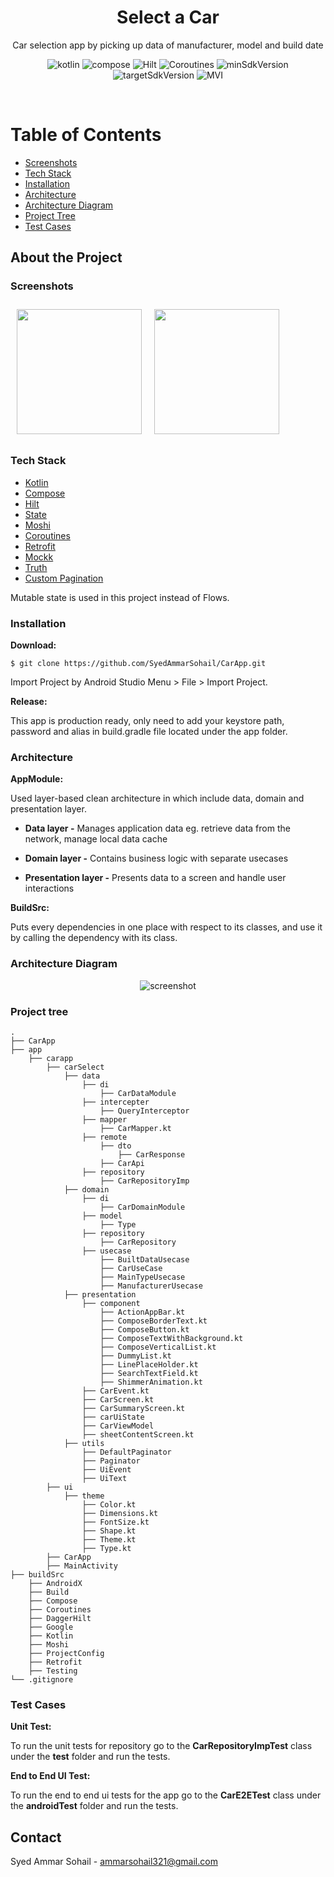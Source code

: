 <div align="center">

  <h1>Select a Car</h1>
  
  <p>
    Car selection app by picking up data of manufacturer, model and build date 
  </p>
  
  
<!-- Badges -->
![kotlin](https://img.shields.io/badge/Kotlin-1.6.10-white.svg?style=for-the-badge&labelColor=7E57C2)
![compose](https://img.shields.io/badge/Compose-1.2.0-white.svg?style=for-the-badge&labelColor=5C6BC0)
![Hilt](https://img.shields.io/badge/Hilt-2.40-white.svg?style=for-the-badge&labelColor=42A5F5)
![Coroutines](https://img.shields.io/badge/Coroutines-1.6.0-white.svg?style=for-the-badge&labelColor=26C6DA)
![minSdkVersion](https://img.shields.io/badge/MinSdkVersion-21-white.svg?style=for-the-badge&labelColor=26A69A)
![targetSdkVersion](https://img.shields.io/badge/TargetSdkVersion-31-white.svg?style=for-the-badge&labelColor=66BB6A)
![MVI](https://img.shields.io/badge/CleanCode-MVI-white.svg?style=for-the-badge&labelColor=FFCA28)
   
</div>

<br />

<!-- Table of Contents -->
# Table of Contents

- [Screenshots](#screenshots)
- [Tech Stack](#tech-stack)
- [Installation](#installation)
- [Architecture](#architecture)
- [Architecture Diagram](#architecture-diagram)
- [Project Tree](#project-tree)
- [Test Cases](#test-cases)


<!-- About the Project -->
## About the Project


<!-- Screenshots -->
### Screenshots

[<img src="https://drive.google.com/uc?export=view&id=1CM1Xobsz8Hfx4upberVyRDC2tL11sxXF" align="left"
width="200"
    hspace="10" vspace="10">](https://drive.google.com/uc?export=view&id=1CM1Xobsz8Hfx4upberVyRDC2tL11sxXF)
[<img src="https://drive.google.com/uc?export=view&id=13PnWkxrlz118JPEYviint11a2mZ5TbTc" align="center"
width="200"
    hspace="10" vspace="10">](https://drive.google.com/uc?export=view&id=13PnWkxrlz118JPEYviint11a2mZ5TbTc)


<!-- TechStack -->
### Tech Stack
    
* [Kotlin](https://kotlinlang.org/docs/home.html)
* [Compose](https://developer.android.com/jetpack/compose/documentation)
* [Hilt](https://developer.android.com/training/dependency-injection/hilt-android)
* [State](https://developer.android.com/reference/kotlin/androidx/compose/runtime/MutableState)
* [Moshi](https://github.com/square/moshi)
* [Coroutines](https://developer.android.com/kotlin/coroutines) 
* [Retrofit](https://square.github.io/retrofit/) 
* [Mockk](https://mockk.io/)
* [Truth](https://truth.dev/)
* [Custom Pagination]()

Mutable state is used in this project instead of Flows.


### Installation

**Download:**

    $ git clone https://github.com/SyedAmmarSohail/CarApp.git

Import Project by Android Studio Menu > File > Import Project.

**Release:**

This app is production ready, only need to add your keystore path, password and alias in build.gradle file located under the app folder.


<!-- Architecture -->
### Architecture

**AppModule:**

Used layer-based clean architecture in which include data, domain and presentation layer.

- **Data layer -** Manages application data eg. retrieve data from the network, manage local data cache

- **Domain layer -** Contains business logic with separate usecases

- **Presentation layer -** Presents data to a screen and handle user interactions

**BuildSrc:**

Puts every dependencies in one place with respect to its classes, and use it by calling the dependency with its class.


<!-- Architecture Diagram -->
### Architecture Diagram

<div align="center"> 
  <img src="https://drive.google.com/uc?export=view&id=1oG-oo9OEOGlT-hPSv3v52t6U2Jj_7RLN" alt="screenshot" />
</div>

  
<!-- Project tree -->
### Project tree

```text
.
├── CarApp
├── app
    ├── carapp
        ├── carSelect
            ├── data
                ├── di
                    ├── CarDataModule
                ├── intercepter
                    ├── QueryInterceptor
                ├── mapper
                    ├── CarMapper.kt
                ├── remote
                    ├── dto
                        ├── CarResponse
                    ├── CarApi
                ├── repository
                    ├── CarRepositoryImp
            ├── domain
                ├── di
                    ├── CarDomainModule
                ├── model
                    ├── Type
                ├── repository
                    ├── CarRepository
                ├── usecase
                    ├── BuiltDataUsecase
                    ├── CarUseCase
                    ├── MainTypeUsecase
                    ├── ManufacturerUsecase
            ├── presentation
                ├── component
                    ├── ActionAppBar.kt
                    ├── ComposeBorderText.kt
                    ├── ComposeButton.kt
                    ├── ComposeTextWithBackground.kt
                    ├── ComposeVerticalList.kt
                    ├── DummyList.kt
                    ├── LinePlaceHolder.kt
                    ├── SearchTextField.kt
                    ├── ShimmerAnimation.kt
                ├── CarEvent.kt
                ├── CarScreen.kt
                ├── CarSummaryScreen.kt
                ├── carUiState
                ├── CarViewModel
                ├── sheetContentScreen.kt
            ├── utils
                ├── DefaultPaginator
                ├── Paginator
                ├── UiEvent
                ├── UiText
        ├── ui
            ├── theme
                ├── Color.kt
                ├── Dimensions.kt
                ├── FontSize.kt
                ├── Shape.kt
                ├── Theme.kt
                ├── Type.kt
        ├── CarApp
        ├── MainActivity
├── buildSrc
    ├── AndroidX
    ├── Build
    ├── Compose
    ├── Coroutines
    ├── DaggerHilt
    ├── Google
    ├── Kotlin
    ├── Moshi
    ├── ProjectConfig
    ├── Retrofit
    ├── Testing
└── .gitignore

```  


### Test Cases

**Unit Test:**

To run the unit tests for repository go to the **CarRepositoryImpTest** class under the **test** folder and run the tests.

**End to End UI Test:**

To run the end to end ui tests for the app go to the **CarE2ETest** class under the **androidTest** folder and run the tests.


<!-- Contact -->
## Contact

Syed Ammar Sohail - ammarsohail321@gmail.com
